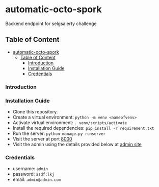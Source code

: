 # automatic-octo-spork

Backend endpoint for selgsalerty challenge

## Table of Content

- [automatic-octo-spork](#automatic-octo-spork)
  - [Table of Content](#table-of-content)
    - [Introduction](#introduction)
    - [Installation Guide](#installation-guide)
    - [Credentials](#credentials)

### Introduction

### Installation Guide

- Clone this repository.
- Create a virtual environment: `python -m venv <nameofvenv>`
- Activate virtual environment: `. venv/scripts/activate`
- Install the required dependencies: `pip install -r requirement.txt`
- Run the server: `python manage.py runserver`
- Visit the server at port [8000](http://localhost:8000)
- Visit the admin using the details provided below at [admin site](http://localhost:8000/admin)

### Credentials

- username: `admin`
- password: `asdf:lkj`
- email: `admin@admin.com`
